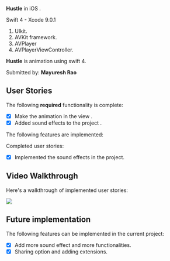**Hustle** in  iOS .

Swift 4 -
Xcode 9.0.1 
1. UIkit.
2. AVKit framework.
4. AVPlayer
5. AVPlayerViewController.

**Hustle** is  animation using swift 4.

Submitted by: **Mayuresh Rao**


## User Stories

The following **required** functionality is complete:

* [x] Make the animation in the view .
* [x] Added sound effects to the project .

The following features are implemented:

Completed user stories:

* [x] Implemented the sound effects in the project.


## Video Walkthrough 

Here's a walkthrough of implemented user stories:

![](gif/1231.gif) 






## Future implementation

The following features can be implemented in the current project:

* [x] Add more sound effect and more functionalities.
* [x] Sharing option and adding extensions.
